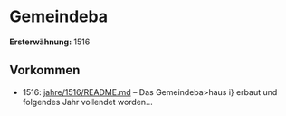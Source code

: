 # Gemeindeba

**Ersterwähnung:** 1516

## Vorkommen
- 1516: [jahre/1516/README.md](../jahre/1516/README.md) – Das Gemeindeba>haus i} erbaut und folgendes Jahr
vollendet worden...
